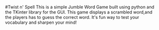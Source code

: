 #Twist n' Spell
This is a simple Jumble Word Game built using python and the TKinter library for the GUI.
This game displays a scrambled word,and the players has to guess the correct word.
It's fun way to test your vocabulary and sharpen your mind!
